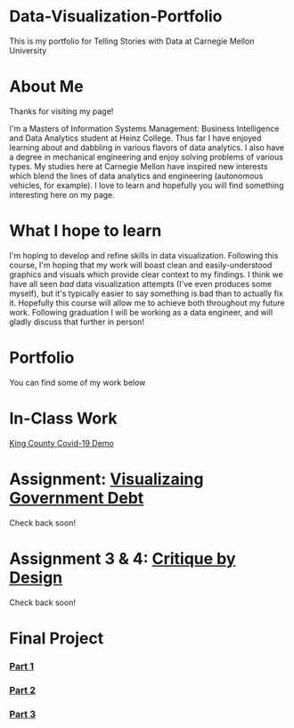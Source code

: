 # Data-Visualization-Portfolio
This is my portfolio for Telling Stories with Data at Carnegie Mellon University

# About Me
Thanks for visiting my page!

I'm a Masters of Information Systems Management: Business Intelligence and Data Analytics student at Heinz College. Thus far I have enjoyed learning about and dabbling in various flavors of data analytics. I also have a degree in mechanical engineering and enjoy solving problems of various types. My studies here at Carnegie Mellon have inspired new interests which blend the lines of data analytics and engineering (autonomous vehicles, for example). I love to learn and hopefully you will find something interesting here on my page.

# What I hope to learn
I'm hoping to develop and refine skills in data visualization. Following this course, I'm hoping that my work will boast clean and easily-understood graphics and visuals which provide clear context to my findings. I think we have all seen _bad_ data visualization attempts (I've even produces some myself), but it's typically easier to say something is bad than to actually fix it. Hopefully this course will allow me to achieve both throughout my future work. 
Following graduation I will be working as a data engineer, and will gladly discuss that further in person! 

# Portfolio
You can find some of my work below

# In-Class Work
[King County Covid-19 Demo](KingCountyDemoGraph.md)

# Assignment: [Visualizaing Government Debt](visualizing-government-debt.md)
Check back soon! 

# Assignment 3 & 4: [Critique by Design](critique-by-design.md)
Check back soon! 

# Final Project
### [Part 1](final-project-part-one.md)
### [Part 2](final-project-part-two.md)
### [Part 3](final-project-part-three.md)
